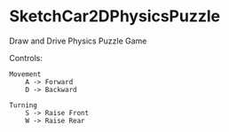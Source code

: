 # SketchCar2DPhysicsPuzzle

Draw and Drive Physics Puzzle Game

Controls:

    Movement
        A -> Forward
        D -> Backward
    
    Turning
        S -> Raise Front
        W -> Raise Rear

